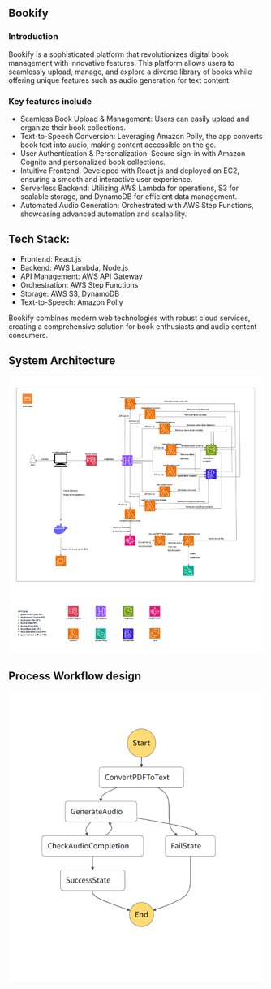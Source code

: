 ## Bookify

### Introduction

Bookify is a sophisticated platform that revolutionizes digital book management with innovative features. This platform allows users to seamlessly upload, manage, and explore a diverse library of books while offering unique features such as audio generation for text content. 

### Key features include
- Seamless Book Upload & Management: Users can easily upload and organize their book collections.
- Text-to-Speech Conversion: Leveraging Amazon Polly, the app converts book text into audio, making content accessible on the go.
- User Authentication & Personalization: Secure sign-in with Amazon Cognito and personalized book collections.
- Intuitive Frontend: Developed with React.js and deployed on EC2, ensuring a smooth and interactive user experience.
- Serverless Backend: Utilizing AWS Lambda for operations, S3 for scalable storage, and DynamoDB for efficient data management.
- Automated Audio Generation: Orchestrated with AWS Step Functions, showcasing advanced automation and scalability.

## Tech Stack:
- Frontend: React.js
- Backend: AWS Lambda, Node.js
- API Management: AWS API Gateway
- Orchestration: AWS Step Functions
- Storage: AWS S3, DynamoDB
- Text-to-Speech: Amazon Polly

Bookify combines modern web technologies with robust cloud services, creating a comprehensive solution for book enthusiasts and audio content consumers. 

## System Architecture

![Bookify System Architecture](./Architecture.png)

## Process Workflow design

![Step Function Design](./stepFunction.png)
